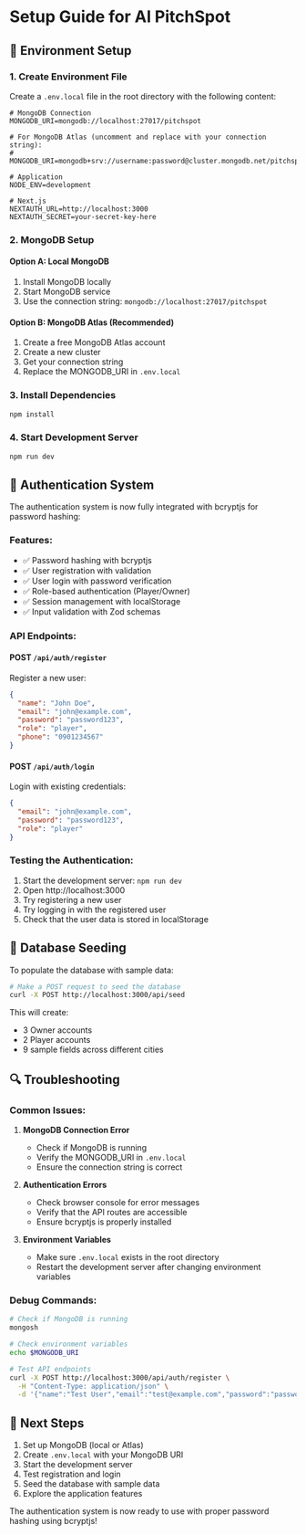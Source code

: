 # Setup Guide for AI PitchSpot

## 🔧 Environment Setup

### 1. Create Environment File

Create a `.env.local` file in the root directory with the following content:

```env
# MongoDB Connection
MONGODB_URI=mongodb://localhost:27017/pitchspot

# For MongoDB Atlas (uncomment and replace with your connection string):
# MONGODB_URI=mongodb+srv://username:password@cluster.mongodb.net/pitchspot

# Application
NODE_ENV=development

# Next.js
NEXTAUTH_URL=http://localhost:3000
NEXTAUTH_SECRET=your-secret-key-here
```

### 2. MongoDB Setup

#### Option A: Local MongoDB
1. Install MongoDB locally
2. Start MongoDB service
3. Use the connection string: `mongodb://localhost:27017/pitchspot`

#### Option B: MongoDB Atlas (Recommended)
1. Create a free MongoDB Atlas account
2. Create a new cluster
3. Get your connection string
4. Replace the MONGODB_URI in `.env.local`

### 3. Install Dependencies

```bash
npm install
```

### 4. Start Development Server

```bash
npm run dev
```

## 🔐 Authentication System

The authentication system is now fully integrated with bcryptjs for password hashing:

### Features:
- ✅ Password hashing with bcryptjs
- ✅ User registration with validation
- ✅ User login with password verification
- ✅ Role-based authentication (Player/Owner)
- ✅ Session management with localStorage
- ✅ Input validation with Zod schemas

### API Endpoints:

#### POST `/api/auth/register`
Register a new user:
```json
{
  "name": "John Doe",
  "email": "john@example.com",
  "password": "password123",
  "role": "player",
  "phone": "0901234567"
}
```

#### POST `/api/auth/login`
Login with existing credentials:
```json
{
  "email": "john@example.com",
  "password": "password123",
  "role": "player"
}
```

### Testing the Authentication:

1. Start the development server: `npm run dev`
2. Open http://localhost:3000
3. Try registering a new user
4. Try logging in with the registered user
5. Check that the user data is stored in localStorage

## 🌱 Database Seeding

To populate the database with sample data:

```bash
# Make a POST request to seed the database
curl -X POST http://localhost:3000/api/seed
```

This will create:
- 3 Owner accounts
- 2 Player accounts
- 9 sample fields across different cities

## 🔍 Troubleshooting

### Common Issues:

1. **MongoDB Connection Error**
   - Check if MongoDB is running
   - Verify the MONGODB_URI in `.env.local`
   - Ensure the connection string is correct

2. **Authentication Errors**
   - Check browser console for error messages
   - Verify that the API routes are accessible
   - Ensure bcryptjs is properly installed

3. **Environment Variables**
   - Make sure `.env.local` exists in the root directory
   - Restart the development server after changing environment variables

### Debug Commands:

```bash
# Check if MongoDB is running
mongosh

# Check environment variables
echo $MONGODB_URI

# Test API endpoints
curl -X POST http://localhost:3000/api/auth/register \
  -H "Content-Type: application/json" \
  -d '{"name":"Test User","email":"test@example.com","password":"password123","role":"player"}'
```

## 📝 Next Steps

1. Set up MongoDB (local or Atlas)
2. Create `.env.local` with your MongoDB URI
3. Start the development server
4. Test registration and login
5. Seed the database with sample data
6. Explore the application features

The authentication system is now ready to use with proper password hashing using bcryptjs! 